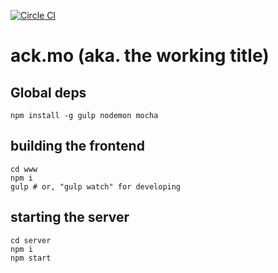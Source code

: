 [![Circle CI](https://circleci.com/gh/pathikrit/-dev-null/tree/master.svg?style=svg)](https://circleci.com/gh/pathikrit/-dev-null/tree/master)

# ack.mo (aka. the working title)

## Global deps

```
npm install -g gulp nodemon mocha
```

## building the frontend

```
cd www
npm i
gulp # or, "gulp watch" for developing
```

## starting the server

```
cd server
npm i
npm start
```
